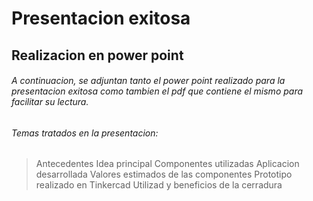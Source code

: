 # Presentacion exitosa

## Realizacion en power point

###### A continuacion, se adjuntan tanto el power point realizado para la presentacion exitosa como tambien el pdf que contiene el mismo para facilitar su lectura. 

###### Temas tratados en la presentacion:

> Antecedentes
> Idea principal
> Componentes utilizadas
> Aplicacion desarrollada
> Valores estimados de las componentes
> Prototipo realizado en Tinkercad
> Utilizad y beneficios de la cerradura
